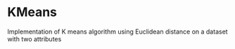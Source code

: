 # KMeans
Implementation of K means algorithm using Euclidean distance on a dataset with two attributes
